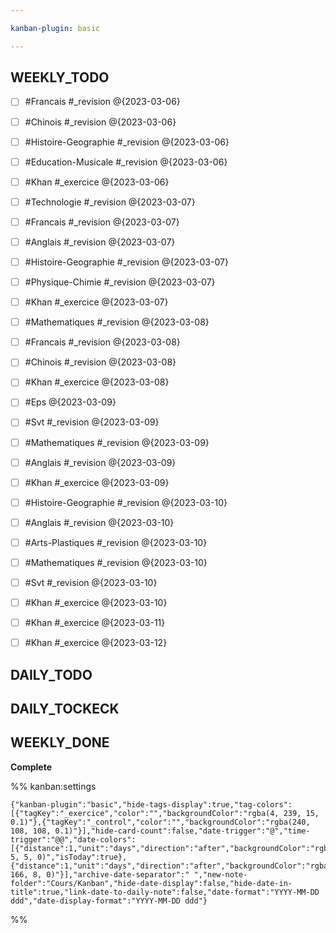 ```yaml
---

kanban-plugin: basic

---
```





## WEEKLY_TODO

- [ ] #Francais #_revision @{2023-03-06}
- [ ] #Chinois #_revision  @{2023-03-06}
- [ ] #Histoire-Geographie #_revision  @{2023-03-06}
- [ ] #Education-Musicale #_revision @{2023-03-06}
- [ ] #Khan #_exercice @{2023-03-06}
- [ ] #Technologie #_revision @{2023-03-07}
- [ ] #Francais #_revision @{2023-03-07}
- [ ] #Anglais  #_revision @{2023-03-07}
- [ ] #Histoire-Geographie  #_revision @{2023-03-07}
- [ ] #Physique-Chimie #_revision @{2023-03-07}
- [ ] #Khan #_exercice @{2023-03-07}
- [ ] #Mathematiques  #_revision @{2023-03-08}
- [ ] #Francais  #_revision @{2023-03-08}
- [ ] #Chinois #_revision @{2023-03-08}
- [ ] #Khan #_exercice @{2023-03-08}
- [ ] #Eps  @{2023-03-09}
- [ ] #Svt  #_revision @{2023-03-09}
- [ ] #Mathematiques #_revision @{2023-03-09}
- [ ] #Anglais #_revision @{2023-03-09}
- [ ] #Khan #_exercice @{2023-03-09}
- [ ] #Histoire-Geographie  #_revision @{2023-03-10}
- [ ] #Anglais  #_revision @{2023-03-10}
- [ ] #Arts-Plastiques  #_revision @{2023-03-10}
- [ ] #Mathematiques  #_revision @{2023-03-10}
- [ ] #Svt  #_revision @{2023-03-10}
- [ ] #Khan #_exercice @{2023-03-10}
- [ ] #Khan #_exercice @{2023-03-11}
- [ ] #Khan #_exercice @{2023-03-12}


## DAILY_TODO



## DAILY_TOCKECK



## WEEKLY_DONE

**Complete**




%% kanban:settings
```
{"kanban-plugin":"basic","hide-tags-display":true,"tag-colors":[{"tagKey":"_exercice","color":"","backgroundColor":"rgba(4, 239, 15, 0.1)"},{"tagKey":"_control","color":"","backgroundColor":"rgba(240, 108, 108, 0.1)"}],"hide-card-count":false,"date-trigger":"@","time-trigger":"@@","date-colors":[{"distance":1,"unit":"days","direction":"after","backgroundColor":"rgba(242, 5, 5, 0)","isToday":true},{"distance":1,"unit":"days","direction":"after","backgroundColor":"rgba(251, 166, 8, 0)"}],"archive-date-separator":" ","new-note-folder":"Cours/Kanban","hide-date-display":false,"hide-date-in-title":true,"link-date-to-daily-note":false,"date-format":"YYYY-MM-DD ddd","date-display-format":"YYYY-MM-DD ddd"}
```
%%